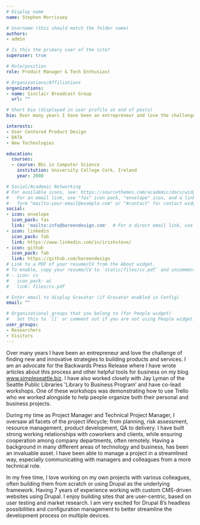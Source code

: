 ```yaml
---
# Display name
name: Stephen Morrissey

# Username (this should match the folder name)
authors:
- admin

# Is this the primary user of the site?
superuser: true

# Role/position
role: Product Manager & Tech Enthusiast

# Organizations/Affiliations
organizations:
- name: Sinclair Broadcast Group
  url: ""

# Short bio (displayed in user profile at end of posts)
bio: Over many years I have been an entrepreneur and love the challenge of finding new and innovative strategies to building products and services.

interests:
- User Centered Product Design
- DATA
- New Technologies

education:
  courses:
  - course: BSc in Computer Science
    institution: University College Cork, Ireland
    year: 2008

# Social/Academic Networking
# For available icons, see: https://sourcethemes.com/academic/docs/widgets/#icons
#   For an email link, use "fas" icon pack, "envelope" icon, and a link in the
#   form "mailto:your-email@example.com" or "#contact" for contact widget.
social:
- icon: envelope
  icon_pack: fas
  link: 'mailto:info@boreendesign.com'  # For a direct email link, use "mailto:test@example.org".
- icon: linkedin
  icon_pack: fab
  link: https://www.linkedin.com/in/irishsteve/
- icon: github
  icon_pack: fab
  link: https://github.com/boreendesign
# Link to a PDF of your resume/CV from the About widget.
# To enable, copy your resume/CV to `static/files/cv.pdf` and uncomment the lines below.
# - icon: cv
#   icon_pack: ai
#   link: files/cv.pdf

# Enter email to display Gravatar (if Gravatar enabled in Config)
email: ""

# Organizational groups that you belong to (for People widget)
#   Set this to `[]` or comment out if you are not using People widget.
user_groups:
- Researchers
- Visitors
---
```


Over many years I have been an entrepreneur and love the challenge of finding new and innovative strategies to building products and services. I am an advocate for the Backwards Press Release where I have wrote articles about this process and other helpful tools for business on my blog www.simpleseattle.biz. I have also worked closely with Jay Lyman of the Seattle Public Libraries 'Library to Business Program’ and have co-lead workshops. One of these workshops was demonstrating how to use Trello who we worked alongside to help people organize both their personal and business projects.

During my time as Project Manager and Technical Project Manager, I oversaw all facets of the project lifecycle; from planning, risk assessment, resource management, product development, QA to delivery. I have built strong working relationships with coworkers and clients, while ensuring cooperation among company departments, often remotely. Having a background in many different areas of technology and business, has been an invaluable asset. I have been able to manage a project in a streamlined way, especially communicating with managers and colleagues from a more technical role.

In my free time, I love working on my own projects with various colleagues, often building them from scratch or using Drupal as the underlying framework. Having 7 years of experience working with custom CMS-driven websites using Drupal. I enjoy building sites that are user-centric, based on user testing and market research. I am very excited for Drupal 8’s headless possibilities and configuration management to better streamline the development process on multiple devices.
